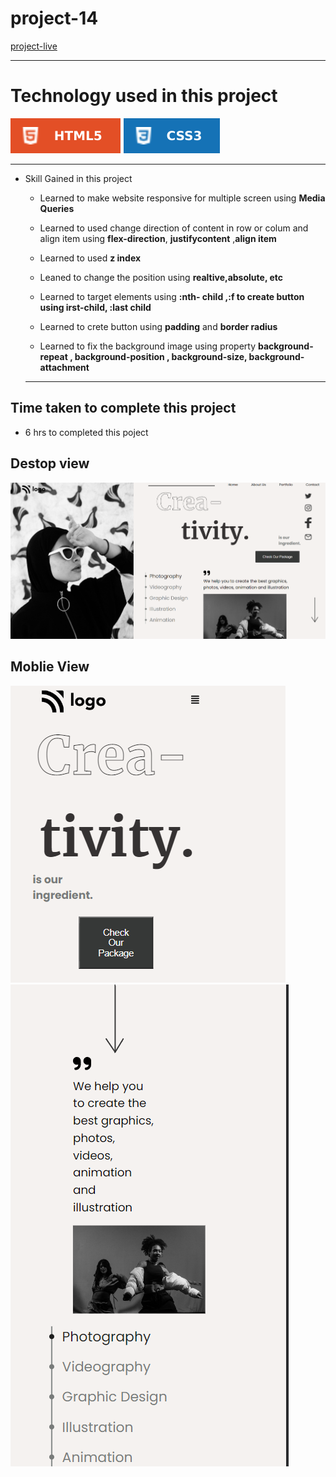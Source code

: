 # project-14 #
[project-live](https://fswd-project14.netlify.app)
   - - - -
 # Technology used in this project #
  ![html](./image/html.svg) ![css](./image/css.svg) 

   - - - - 
* Skill Gained in this project
  * Learned to make website responsive for multiple screen using __Media Queries__
  * Learned to used change direction of content in row or colum  and align item  using 
  __flex-direction__, __justifycontent__
  ,__align item__
  * Learned to used  __z index__
  *  Leaned to  change the position using __realtive,absolute, etc__
   * Learned to target elements using __:nth- child ,:f to create button using irst-child, :last child__
  * Learned to crete button using
  __padding__  and __border radius__
  
  * Learned to fix the background image using property __background-repeat , background-position , background-size, background-attachment__
   - - - -
 ## Time taken to complete this project ##
 * 6 hrs  to completed this poject
 
 ## Destop view ##
 
 ![picture](./image/destopscreen.png) 

 ## Moblie View
 ![picture](./image/mobilescreen1.png)
 ![picture](./image/mobilescreen2.png)
 
